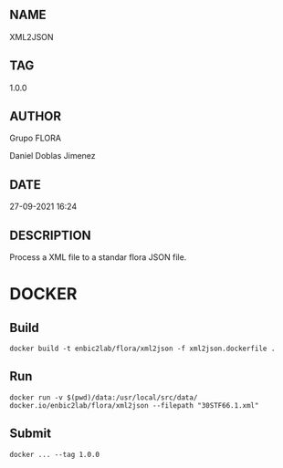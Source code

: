 ## NAME

XML2JSON

## TAG

1.0.0

## AUTHOR

Grupo FLORA

Daniel Doblas Jimenez
## DATE

27-09-2021 16:24

## DESCRIPTION
Process a XML file to a standar flora JSON file.
# DOCKER

## Build

```
docker build -t enbic2lab/flora/xml2json -f xml2json.dockerfile .
```

## Run

```
docker run -v $(pwd)/data:/usr/local/src/data/ docker.io/enbic2lab/flora/xml2json --filepath "30STF66.1.xml"
```

## Submit

```
docker ... --tag 1.0.0
```

